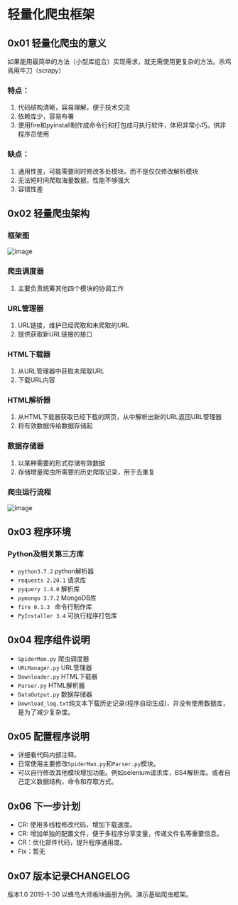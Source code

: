 # 轻量化爬虫框架

## 0x01 轻量化爬虫的意义
如果能用最简单的方法（小型库组合）实现需求，就无需使用更复杂的方法。杀鸡焉用牛刀（scrapy）

### 特点：
1. 代码结构清晰，容易理解，便于技术交流
2. 依赖库少，容易布署
3. 使用fire和pyinstall制作成命令行和打包成可执行软件，体积非常小巧。供非程序员使用

### 缺点：
1. 通用性差，可能需要同时修改多处模块。而不是仅仅修改解析模块
2. 无法短时间爬取海量数据，性能不够强大
2. 容错性差

## 0x02 轻量爬虫架构
### 框架图
![image](https://github.com/yugiyx/my_spider/blob/master/01_mini_spider/readme_pic/snap-01.png?raw=true)

### 爬虫调度器
1. 主要负责统筹其他四个模块的协调工作

### URL管理器
1. URL链接，维护已经爬取和未爬取的URL
2. 提供获取新URL链接的接口

### HTML下载器
1. 从URL管理器中获取未爬取URL
2. 下载URL内容

### HTML解析器
1. 从HTML下载器获取已经下载的网页，从中解析出新的URL返回URL管理器
2. 将有效数据传给数据存储起

### 数据存储器
1. 以某种需要的形式存储有效数据
2. 存储增量爬虫所需要的历史爬取记录，用于去重复

### 爬虫运行流程
![image](https://github.com/yugiyx/my_spider/blob/master/01_mini_spider/readme_pic/snap-02.png?raw=true)

## 0x03 程序环境
### Python及相关第三方库
* `python3.7.2`     python解析器
* `requests 2.20.1` 请求库
* `pyquery 1.4.0`   解析库
* `pymongo 3.7.2`   MongoDB库
* `fire 0.1.3 `     命令行制作库
* `PyInstaller 3.4` 可执行程序打包库

## 0x04 程序组件说明
* `SpiderMan.py`    爬虫调度器
* `URLManager.py`   URL管理器
* `Downloader.py`   HTML下载器
* `Parser.py`       HTML解析器
* `DataOutput.py`   数据存储器
* `Download_log.txt`纯文本下载历史记录(程序自动生成)，并没有使用数据库，是为了减少复杂度。

## 0x05 配置程序说明
* 详细看代码内部注释。
* 日常使用主要修改`SpiderMan.py`和`Parser.py`模块。
* 可以自行修改其他模块增加功能。例如selenium请求库，BS4解析库。或者自己定义数据结构，命令和存取方式。

## 0x06 下一步计划
* CR: 使用多线程修改代码，增加下载速度。
* CR: 增加单独的配置文件，便于多程序分享变量，传递文件名等重要信息。
* CR：优化部件代码，提升程序通用度。
* Fix：暂无

## 0x07 版本记录CHANGELOG
版本1.0 2019-1-30 以蜂鸟大师板块画册为例。演示基础爬虫框架。
